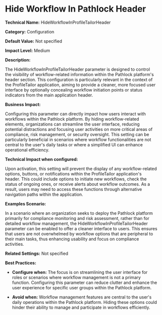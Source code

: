 # Hide Workflow In Pathlock Header

**Technical Name:** HideWorkflowInProfileTailorHeader

**Category:** Configuration

**Default Value:** Not specified

**Impact Level:** Medium

**Description:**

The HideWorkflowInProfileTailorHeader parameter is designed to control the visibility of workflow-related information within the Pathlock platform's header section. This configuration is particularly relevant in the context of the ProfileTailor application, aiming to provide a cleaner, more focused user interface by optionally concealing workflow initiation points or status indicators from the main application header.

**Business Impact:**

Configuring this parameter can directly impact how users interact with workflows within the Pathlock platform. By hiding workflow-related elements, organizations can streamline the user interface, reducing potential distractions and focusing user activities on more critical areas of compliance, risk management, or security oversight. This setting can be particularly beneficial in scenarios where workflow functionalities are not central to the user's daily tasks or where a simplified UI can enhance operational efficiency.

**Technical Impact when configured:**

Upon activation, this setting will prevent the display of any workflow-related options, buttons, or notifications within the ProfileTailor application's header. This could include options to initiate new workflows, check the status of ongoing ones, or receive alerts about workflow outcomes. As a result, users may need to access these functions through alternative navigation paths within the application.

**Examples Scenario:**

In a scenario where an organization seeks to deploy the Pathlock platform primarily for compliance monitoring and risk assessment, rather than for detailed workflow management, the HideWorkflowInProfileTailorHeader parameter can be enabled to offer a cleaner interface to users. This ensures that users are not overwhelmed by workflow options that are peripheral to their main tasks, thus enhancing usability and focus on compliance activities.

**Related Settings:** Not specified

**Best Practices:** 

- **Configure when:** The focus is on streamlining the user interface for roles or scenarios where workflow management is not a primary function. Configuring this parameter can reduce clutter and enhance the user experience for specific user groups within the Pathlock platform.
  
- **Avoid when:** Workflow management features are central to the user's daily operations within the Pathlock platform. Hiding these options could hinder their ability to manage and participate in workflows efficiently.
